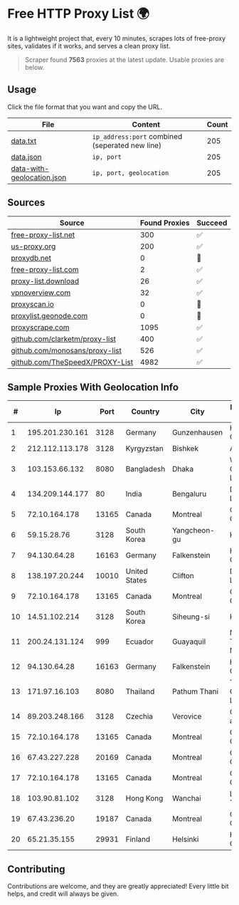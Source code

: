 
# Free HTTP Proxy List 🌍

It is a lightweight project that, every 10 minutes, scrapes lots of free-proxy sites, validates if it works, and serves a clean proxy list.


> Scraper found **7563** proxies at the latest update. Usable proxies are below.

## Usage

Click the file format that you want and copy the URL.


|File|Content|Count|
|----|-------|-----|
|[data.txt](https://raw.githubusercontent.com/themiralay/Proxy-List-World/master/data.txt)|`ip_address:port` combined (seperated new line)|205|
|[data.json](https://raw.githubusercontent.com/themiralay/Proxy-List-World/master/data.json)|`ip, port`|205|
|[data-with-geolocation.json](https://raw.githubusercontent.com/themiralay/Proxy-List-World/master/data-with-geolocation.json)|`ip, port, geolocation`|205|

## Sources

|Source|Found Proxies|Succeed|
|------|-------------|-------|
|[free-proxy-list.net](https://free-proxy-list.net)|300|✅|
|[us-proxy.org](https://www.us-proxy.org)|200|✅|
|[proxydb.net](http://proxydb.net)|0|🚫|
|[free-proxy-list.com](https://free-proxy-list.com/?page=&port=&type%5B%5D=http&type%5B%5D=https&up_time=0&search=Search)|2|✅|
|[proxy-list.download](https://www.proxy-list.download/HTTP)|26|✅|
|[vpnoverview.com](https://vpnoverview.com/privacy/anonymous-browsing/free-proxy-servers)|32|✅|
|[proxyscan.io](https://www.proxyscan.io)|0|🚫|
|[proxylist.geonode.com](https://proxylist.geonode.com/api/proxy-list?limit=300&page=1&sort_by=lastChecked&sort_type=desc&protocols=http,https)|0|🚫|
|[proxyscrape.com](https://api.proxyscrape.com/v2/?request=displayproxies&protocol=http&timeout=10000&country=all&ssl=all&anonymity=all)|1095|✅|
|[github.com/clarketm/proxy-list](https://raw.githubusercontent.com/clarketm/proxy-list/master/proxy-list-raw.txt)|400|✅|
|[github.com/monosans/proxy-list](https://raw.githubusercontent.com/monosans/proxy-list/main/proxies/http.txt)|526|✅|
|[github.com/TheSpeedX/PROXY-List](https://raw.githubusercontent.com/TheSpeedX/PROXY-List/master/http.txt)|4982|✅|


## Sample Proxies With Geolocation Info

|#|Ip|Port|Country|City|Internet Service Provider|
|-|--|----|-------|----|-------------------------|
|1|195.201.230.161|3128|Germany|Gunzenhausen|Hetzner Online GmbH|
|2|212.112.113.178|3128|Kyrgyzstan|Bishkek|AkNet|
|3|103.153.66.132|8080|Bangladesh|Dhaka|Windstream Communication Limited|
|4|134.209.144.177|80|India|Bengaluru|DigitalOcean, LLC|
|5|72.10.164.178|13165|Canada|Montreal|GloboTech Communications|
|6|59.15.28.76|3128|South Korea|Yangcheon-gu|Korea Telecom|
|7|94.130.64.28|16163|Germany|Falkenstein|Hetzner Online GmbH|
|8|138.197.20.244|10010|United States|Clifton|DigitalOcean, LLC|
|9|72.10.164.178|13165|Canada|Montreal|GloboTech Communications|
|10|14.51.102.214|3128|South Korea|Siheung-si|Korea Telecom|
|11|200.24.131.124|999|Ecuador|Guayaquil|Negocios Y Telefonia Nedetel S.A|
|12|94.130.64.28|16163|Germany|Falkenstein|Hetzner Online GmbH|
|13|171.97.16.103|8080|Thailand|Pathum Thani|True Internet Corporation CO. Ltd.|
|14|89.203.248.166|3128|Czechia|Verovice|CD-Telematika a.s.|
|15|72.10.164.178|13165|Canada|Montreal|GloboTech Communications|
|16|67.43.227.228|20169|Canada|Montreal|GloboTech Communications|
|17|72.10.164.178|13165|Canada|Montreal|GloboTech Communications|
|18|103.90.81.102|3128|Hong Kong|Wanchai|Lonlife Technology Co.|
|19|67.43.236.20|19187|Canada|Montreal|GloboTech Communications|
|20|65.21.35.155|29931|Finland|Helsinki|Hetzner Online GmbH|



## Contributing

Contributions are welcome, and they are greatly appreciated! Every
little bit helps, and credit will always be given.

